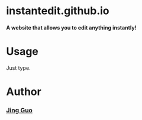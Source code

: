 instantedit.github.io
=====================

#### A website that allows you to edit anything instantly!

Usage
=====

Just type.

Author
===

### [Jing Guo](http://www.funnyguo.me/)
